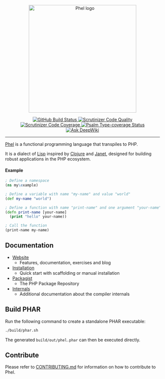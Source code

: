 <p align="center">
  <img src="logo_readme.svg" width="350" alt="Phel logo"/>
</p>

<p align="center">
  <a href="https://github.com/phel-lang/phel-lang/actions">
    <img src="https://github.com/phel-lang/phel-lang/workflows/CI/badge.svg" alt="GitHub Build Status">
  </a>
  <a href="https://scrutinizer-ci.com/g/phel-lang/phel-lang/?branch=main">
    <img src="https://scrutinizer-ci.com/g/phel-lang/phel-lang/badges/quality-score.png?b=main" alt="Scrutinizer Code Quality">
  </a>
  <a href="https://scrutinizer-ci.com/g/phel-lang/phel-lang/?branch=main">
    <img src="https://scrutinizer-ci.com/g/phel-lang/phel-lang/badges/coverage.png?b=main" alt="Scrutinizer Code Coverage">
  </a>
  <a href="https://shepherd.dev/github/phel-lang/phel-lang">
    <img src="https://shepherd.dev/github/phel-lang/phel-lang/coverage.svg" alt="Psalm Type-coverage Status">
  </a>
  <a href="https://deepwiki.com/phel-lang/phel-lang">
    <img src="https://deepwiki.com/badge.svg" alt="Ask DeepWiki">
  </a>
</p>


---

[Phel](https://phel-lang.org/) is a functional programming language that transpiles to PHP.

It is a dialect of [Lisp](https://en.wikipedia.org/wiki/Lisp_(programming_language)) inspired by [Clojure](https://clojure.org/) and [Janet](https://janet-lang.org/), designed for building robust applications in the PHP ecosystem.

#### Example
<!--
using "clojure" here is just for the md coloring
we should use "phel" once GitHub accept phel coloring too
-->
```clojure
; Define a namespace
(ns my\example)

; Define a variable with name "my-name" and value "world"
(def my-name "world")

; Define a function with name "print-name" and one argument "your-name"
(defn print-name [your-name]
  (print "hello" your-name))

; Call the function
(print-name my-name)
```

## Documentation

- [Website](https://phel-lang.org)
  - Features, documentation, exercises and blog
- [Installation](https://phel-lang.org/documentation/getting-started/)
  - Quick start with scaffolding or manual installation
- [Packagist](https://packagist.org/packages/phel-lang/phel-lang)
  - The PHP Package Repository
- [Internals](docs/internals/compiler.md)
  - Additional documentation about the compiler internals

## Build PHAR

Run the following command to create a standalone PHAR executable:

```sh
./build/phar.sh
```

The generated `build/out/phel.phar` can then be executed directly.

## Contribute

Please refer to [CONTRIBUTING.md](https://github.com/phel-lang/phel-lang/blob/main/.github/CONTRIBUTING.md) for information on how to contribute to Phel.
